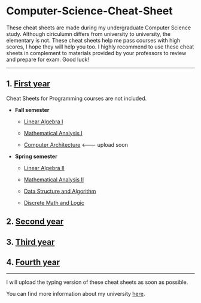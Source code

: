 # Computer-Science-Cheat-Sheet

These cheat sheets are made during my undergraduate Computer Science study. Although ciriculumn differs from university to university, the elementary is not. These cheat sheets help me pass courses with high scores, I hope they will help you too. I highly recommend to use these cheat sheets in complement to materials provided by your professors to review and prepare for exam. Good luck!

----

## 1. [First year](./1st-year)

Cheat Sheets for Programming courses are not included.

  * __Fall semester__
  
    - [Linear Algebra I](./1st-year/Linear-Algebra-I.pdf)
        
    - [Mathematical Analysis I](./1st-year/Mathematical-Analysis-I.pdf)
    
    - [Computer Architecture]() <--- upload soon
        
  * __Spring semester__
  
    - [Linear Algebra II](./1st-year/Linear-Algebra-II.pdf)
        
    - [Mathematical Analysis II](./1st-year/Mathematical-Analysis-II.pdf)
    
    - [Data Structure and Algorithm](./1st-year/Data-Structure-Algorithm.pdf)
    
    - [Discrete Math and Logic](./1st-year/Discrete-Math.pdf)
        
## 2. [Second year]()

## 3. [Third year]()
 
## 4. [Fourth year]()
 
 ----
 
 I will upload the typing version of these cheat sheets as soon as possible.
 
 You can find more information about my university [here](https://university.innopolis.ru/en/).
